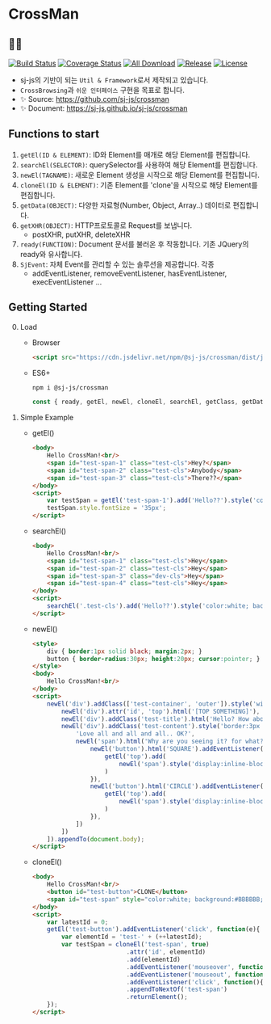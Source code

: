 # CrossMan
## 🤹‍♂️
[![Build Status](https://travis-ci.org/sj-js/crossman.svg?branch=master)](https://travis-ci.org/sj-js/crossman)
[![Coverage Status](https://coveralls.io/repos/github/sj-js/crossman/badge.svg)](https://coveralls.io/github/sj-js/crossman)
[![All Download](https://img.shields.io/github/downloads/sj-js/crossman/total.svg)](https://github.com/sj-js/crossman/releases)
[![Release](https://img.shields.io/github/release/sj-js/crossman.svg)](https://github.com/sj-js/crossman/releases)
[![License](https://img.shields.io/github/license/sj-js/crossman.svg)](https://github.com/sj-js/crossman/releases)

- sj-js의 기반이 되는 `Util & Framework`로서 제작되고 있습니다. 
- `CrossBrowsing`과 `쉬운 인터페이스` 구현을 목표로 합니다.
- ✨ Source: https://github.com/sj-js/crossman
- ✨ Document: https://sj-js.github.io/sj-js/crossman

## Functions to start    
1. `getEl(ID & ELEMENT)`: ID와 Element를 매개로 해당 Element를 편집합니다. 
2. `searchEl(SELECTOR)`: querySelector를 사용하여 해당 Element를 편집합니다.
3. `newEl(TAGNAME)`: 새로운 Element 생성을 시작으로 해당 Element를 편집합니다.
4. `cloneEl(ID & ELEMENT)`: 기존 Element를 'clone'을 시작으로 해당 Element를 편집합니다.
5. `getData(OBJECT)`: 다양한 자료형(Number, Object, Array..) 데이터로 편집합니다.
6. `getXHR(OBJECT)`: HTTP프로토콜로 Request를 보냅니다.
    - postXHR, putXHR, deleteXHR  
7. `ready(FUNCTION)`: Document 문서를 불러온 후 작동합니다. 기존 JQuery의 ready와 유사합니다.  
8. `SjEvent`: 자체 Event를 관리할 수 있는 솔루션을 제공합니다. 각종 
    - addEventListener, removeEventListener, hasEventListener, execEventListener ...



## Getting Started
0. Load
    - Browser
        ```html
        <script src="https://cdn.jsdelivr.net/npm/@sj-js/crossman/dist/js/crossman.min.js"></script>
        ```  
    - ES6+
        ```bash
        npm i @sj-js/crossman
        ```
        ```js
      const { ready, getEl, newEl, cloneEl, searchEl, getClass, getData, SjEvent, getXHR, postXHR, putXHR, deleteXHR } = require('@sj-js/crossman');
        ```

1. Simple Example
    - getEl()
        ```html
        <body>
            Hello CrossMan!<br/>
            <span id="test-span-1" class="test-cls">Hey?</span>
            <span id="test-span-2" class="test-cls">Anybody</span>
            <span id="test-span-3" class="test-cls">There??</span>
        </body>
        <script>
            var testSpan = getEl('test-span-1').add('Hello??').style('color:white; background:black;').returnElement();
            testSpan.style.fontSize = '35px';
        </script>   
        ```
    
    - searchEl()
        ```html
        <body>
            Hello CrossMan!<br/>
            <span id="test-span-1" class="test-cls">Hey</span>
            <span id="test-span-2" class="test-cls">Hey</span>
            <span id="test-span-3" class="dev-cls">Hey</span>
            <span id="test-span-4" class="test-cls">Hey</span>
        </body>
        <script>
            searchEl('.test-cls').add('Hello??').style('color:white; background:black; font-size:35px;');
        </script>   
        ```
         
    - newEl()
        ```html
        <style>
            div { border:1px solid black; margin:2px; }
            button { border-radius:30px; height:20px; cursor:pointer; }
        </style>
        <body>
            Hello CrossMan!<br/>
        </body>
        <script>
            newEl('div').addClass(['test-container', 'outer']).style('width:100%;').add([
                newEl('div').attr('id', 'top').html('[TOP SOMETHING]'),
                newEl('div').addClass('test-title').html('Hello? How about CrossMan?<br/>'),
                newEl('div').addClass('test-content').style('border:3px dashed gray; color:white; background:black;').addln([
                    'Love all and all and all.. OK?',
                    newEl('span').html('Why are you seeing it? for what?').add([
                        newEl('button').html('SQUARE').addEventListener('click', function(){ 
                            getEl('top').add( 
                                newEl('span').style('display:inline-block; width:30px; height:30px;').setStyle('background', '#' +getData().randomColor()) 
                            ) 
                        }),
                        newEl('button').html('CIRCLE').addEventListener('click', function(){
                            getEl('top').add( 
                                newEl('span').style('display:inline-block; width:30px; height:30px; border-radius:30px;').setStyle('background', '#' +getData().randomColor()) 
                            )        
                        }),
                    ])
                ])   
            ]).appendTo(document.body);
        </script>   
        ```
      
    - cloneEl()
        ```html
        <body>
            Hello CrossMan!<br/>
            <button id="test-button">CLONE</button>
            <span id="test-span" style="color:white; background:#BBBBBB; margin:1px; cursor:pointer;">Hi Hi Hi</span>
        </body>
        <script>
            var latestId = 0;
            getEl('test-button').addEventListener('click', function(e){
                var elementId = 'test-' + (++latestId);
                var testSpan = cloneEl('test-span', true)
                                  .attr('id', elementId)
                                  .add(elementId)
                                  .addEventListener('mouseover', function(){ getEl(testSpan).setStyle('background', '#555555'); })
                                  .addEventListener('mouseout', function(){ getEl(testSpan).setStyle('background', '#BBBBBB'); })
                                  .addEventListener('click', function(){ alert(elementId); })
                                  .appendToNextOf('test-span')
                                  .returnElement();
            });
        </script>   
        ```
